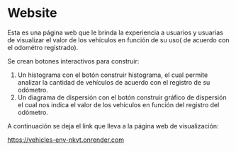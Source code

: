 # Website 

Esta es una página web que le brinda la experiencia a usuarios y usuarias de visualizar el valor de los vehículos en función de su uso( de acuerdo con el odométro registrado).

Se crean botones interactivos para construir:
1. Un histograma con el botón construir histograma, el cual permite analizar la cantidad de vehículos de acuerdo con el registro de su odómetro.
2. Un diagrama de dispersión con el botón construir gráfico de dispersión el cual nos indica el valor de los vehículos en función del registro del odómetro.

A continuación se deja el link que lleva a la página web de visualización:

https://vehicles-env-nkvt.onrender.com
